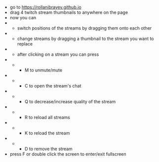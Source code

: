 - go to https://rollanibrayev.github.io
- drag 4 twitch stream thumbnails to anywhere on the page
- now you can
- - switch positions of the streams by dragging them onto each other
- - change streams by dragging a thumbnail to the stream you want to replace
- - after clicking on a stream you can press
- - - M to unmute/mute
- - - C to open the stream's chat
- - - Q to decrease/increase quality of the stream
- - - R to reload all streams
- - - K to reload the stream
- - - D to remove the stream
- press F or double click the screen to enter/exit fullscreen
